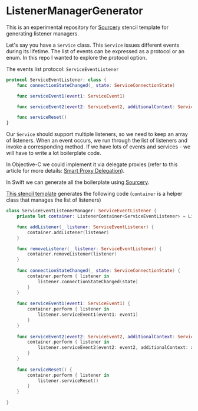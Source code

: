 # ListenerManagerGenerator

This is an experimental repository for [Sourcery](https://github.com/krzysztofzablocki/Sourcery) stencil template for generating listener managers.

Let's say you have a `Service` class. This `Service` issues different events during its lifetime.
The list of events can be expressed as a protocol or an enum.
In this repo I wanted to explore the protocol option.

The events list protocol: `ServiceEventListener`

```swift
protocol ServiceEventListener: class {
    func connectionStateChanged(_ state: ServiceConnectionState)

    func serviceEvent1(event1: ServiceEvent1)

    func serviceEvent2(event2: ServiceEvent2, additionalContext: ServiceContext)

    func serviceReset()
}
```

Our `Service` should support multiple listeners, so we need to keep an array of listeners.
When an event occurs, we run through the list of listeners and invoke a corresponding method.
If we have lots of events and services - we will have to write a lot boilerplate code.

In Objective-C we could implement it via delegate proxies (refer to this article for more details: [Smart Proxy Delegation](http://petersteinberger.com/blog/2013/smart-proxy-delegation/)).

In Swift we can generate all the boilerplate using [Sourcery](https://github.com/krzysztofzablocki/Sourcery).

[This stencil template](/ListenerManagerGenerator/Templates/AutoListenerManager.stencil) generates the following code (`container` is a helper class that manages the list of listeners)
```swift
class ServiceEventListenerManager: ServiceEventListener {
    private let container: ListenerContainer<ServiceEventListener> = ListenerContainer()

    func addListener(_ listener: ServiceEventListener) {
        container.addListener(listener)
    }

    func removeListener(_ listener: ServiceEventListener) {
        container.removeListener(listener)
    }
    
    func connectionStateChanged(_ state: ServiceConnectionState) {
        container.perform { listener in
            listener.connectionStateChanged(state)
        }
    }
    
    func serviceEvent1(event1: ServiceEvent1) {
        container.perform { listener in
            listener.serviceEvent1(event1: event1)
        }
    }
    
    func serviceEvent2(event2: ServiceEvent2, additionalContext: ServiceContext) {
        container.perform { listener in
            listener.serviceEvent2(event2: event2, additionalContext: additionalContext)
        }
    }
    
    func serviceReset() {
        container.perform { listener in
            listener.serviceReset()
        }
    }
    
}
```

